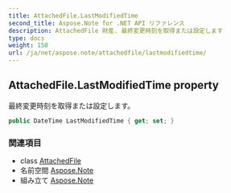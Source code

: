 ```yaml
---
title: AttachedFile.LastModifiedTime
second_title: Aspose.Note for .NET API リファレンス
description: AttachedFile 財産. 最終変更時刻を取得または設定します
type: docs
weight: 150
url: /ja/net/aspose.note/attachedfile/lastmodifiedtime/
---
```

## AttachedFile.LastModifiedTime property

最終変更時刻を取得または設定します。

```csharp
public DateTime LastModifiedTime { get; set; }
```

### 関連項目

* class [AttachedFile](../)
* 名前空間 [Aspose.Note](../../attachedfile/)
* 組み立て [Aspose.Note](../../../)


